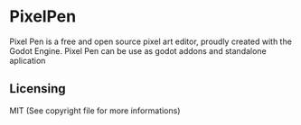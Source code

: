 # PixelPen

Pixel Pen is a free and open source pixel art editor, proudly created with the Godot Engine. Pixel Pen can be use as godot addons and standalone aplication

## Licensing

MIT (See copyright file for more informations)